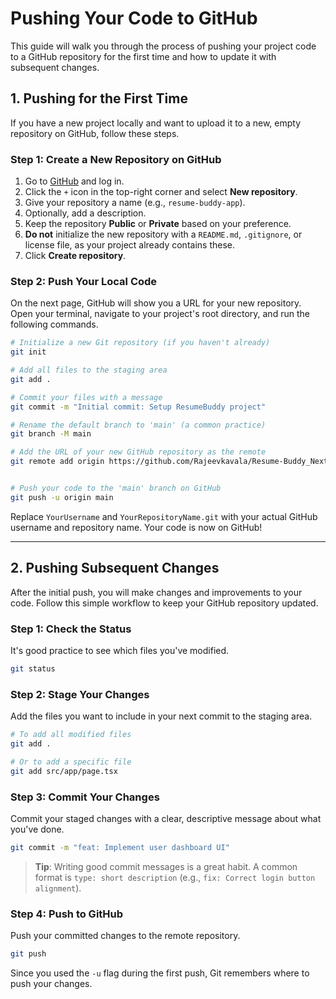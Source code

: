 # Pushing Your Code to GitHub

This guide will walk you through the process of pushing your project code to a GitHub repository for the first time and how to update it with subsequent changes.

## 1. Pushing for the First Time

If you have a new project locally and want to upload it to a new, empty repository on GitHub, follow these steps.

### Step 1: Create a New Repository on GitHub

1.  Go to [GitHub](https://github.com) and log in.
2.  Click the `+` icon in the top-right corner and select **New repository**.
3.  Give your repository a name (e.g., `resume-buddy-app`).
4.  Optionally, add a description.
5.  Keep the repository **Public** or **Private** based on your preference.
6.  **Do not** initialize the new repository with a `README.md`, `.gitignore`, or license file, as your project already contains these.
7.  Click **Create repository**.

### Step 2: Push Your Local Code

On the next page, GitHub will show you a URL for your new repository. Open your terminal, navigate to your project's root directory, and run the following commands.

```bash
# Initialize a new Git repository (if you haven't already)
git init

# Add all files to the staging area
git add .

# Commit your files with a message
git commit -m "Initial commit: Setup ResumeBuddy project"

# Rename the default branch to 'main' (a common practice)
git branch -M main

# Add the URL of your new GitHub repository as the remote
git remote add origin https://github.com/Rajeevkavala/Resume-Buddy_Nextjs.git


# Push your code to the 'main' branch on GitHub
git push -u origin main
```

Replace `YourUsername` and `YourRepositoryName.git` with your actual GitHub username and repository name. Your code is now on GitHub!

---

## 2. Pushing Subsequent Changes

After the initial push, you will make changes and improvements to your code. Follow this simple workflow to keep your GitHub repository updated.

### Step 1: Check the Status

It's good practice to see which files you've modified.

```bash
git status
```

### Step 2: Stage Your Changes

Add the files you want to include in your next commit to the staging area.

```bash
# To add all modified files
git add .

# Or to add a specific file
git add src/app/page.tsx
```

### Step 3: Commit Your Changes

Commit your staged changes with a clear, descriptive message about what you've done.

```bash
git commit -m "feat: Implement user dashboard UI"
```

> **Tip**: Writing good commit messages is a great habit. A common format is `type: short description` (e.g., `fix: Correct login button alignment`).

### Step 4: Push to GitHub

Push your committed changes to the remote repository.

```bash
git push
```

Since you used the `-u` flag during the first push, Git remembers where to push your changes.